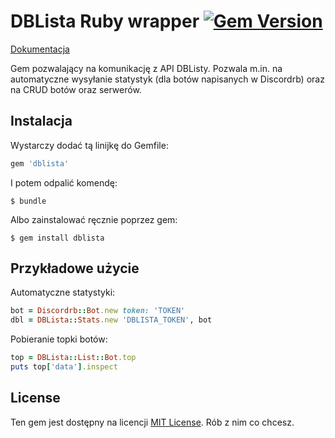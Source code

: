 # DBLista Ruby wrapper [![Gem Version](https://badge.fury.io/rb/dblista.svg)](https://badge.fury.io/rb/dblista)

[Dokumentacja](https://www.rubydoc.info/github/marek12306/dblista-wrapper-ruby)

Gem pozwalający na komunikację z API DBListy. Pozwala m.in. na automatyczne wysyłanie statystyk (dla botów napisanych w Discordrb) oraz na CRUD botów oraz serwerów.

## Instalacja

Wystarczy dodać tą linijkę do Gemfile:

```ruby
gem 'dblista'
```

I potem odpalić komendę:

    $ bundle

Albo zainstalować ręcznie poprzez gem:

    $ gem install dblista

## Przykładowe użycie

Automatyczne statystyki:

```ruby
bot = Discordrb::Bot.new token: 'TOKEN'
dbl = DBLista::Stats.new 'DBLISTA_TOKEN', bot
```

Pobieranie topki botów:

```ruby
top = DBLista::List::Bot.top
puts top['data'].inspect
```

## License

Ten gem jest dostępny na licencji [MIT License](https://opensource.org/licenses/MIT). Rób z nim co chcesz.
